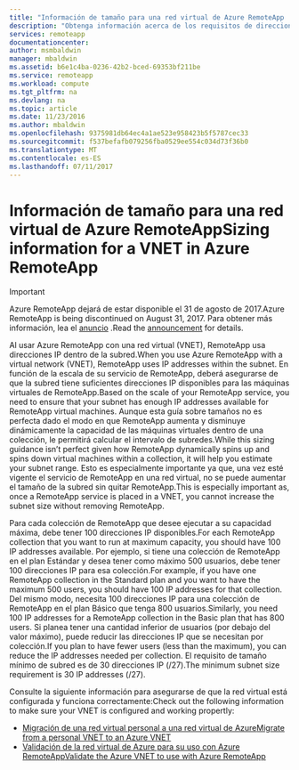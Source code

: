 ```yaml
---
title: "Información de tamaño para una red virtual de Azure RemoteApp | Microsoft Docs"
description: "Obtenga información acerca de los requisitos de direcciones IP de Azure RemoteApp cuando se ejecuta con una red virtual."
services: remoteapp
documentationcenter: 
author: msmbaldwin
manager: mbaldwin
ms.assetid: b6e1c4ba-0236-42b2-bced-69353bf211be
ms.service: remoteapp
ms.workload: compute
ms.tgt_pltfrm: na
ms.devlang: na
ms.topic: article
ms.date: 11/23/2016
ms.author: mbaldwin
ms.openlocfilehash: 9375981db64ec4a1ae523e958423b5f5787cec33
ms.sourcegitcommit: f537befafb079256fba0529ee554c034d73f36b0
ms.translationtype: MT
ms.contentlocale: es-ES
ms.lasthandoff: 07/11/2017
---
```

# <a name="sizing-information-for-a-vnet-in-azure-remoteapp"></a><span data-ttu-id="2bf62-103">Información de tamaño para una red virtual de Azure RemoteApp</span><span class="sxs-lookup"><span data-stu-id="2bf62-103">Sizing information for a VNET in Azure RemoteApp</span></span>
> [!IMPORTANT]
> <span data-ttu-id="2bf62-104">Azure RemoteApp dejará de estar disponible el 31 de agosto de 2017.</span><span class="sxs-lookup"><span data-stu-id="2bf62-104">Azure RemoteApp is being discontinued on August 31, 2017.</span></span> <span data-ttu-id="2bf62-105">Para obtener más información, lea el [anuncio](https://go.microsoft.com/fwlink/?linkid=821148) .</span><span class="sxs-lookup"><span data-stu-id="2bf62-105">Read the [announcement](https://go.microsoft.com/fwlink/?linkid=821148) for details.</span></span>
> 
> 

<span data-ttu-id="2bf62-106">Al usar Azure RemoteApp con una red virtual (VNET), RemoteApp usa direcciones IP dentro de la subred.</span><span class="sxs-lookup"><span data-stu-id="2bf62-106">When you use Azure RemoteApp with a virtual network (VNET), RemoteApp uses IP addresses within the subnet.</span></span> <span data-ttu-id="2bf62-107">En función de la escala de su servicio de RemoteApp, deberá asegurarse de que la subred tiene suficientes direcciones IP disponibles para las máquinas virtuales de RemoteApp.</span><span class="sxs-lookup"><span data-stu-id="2bf62-107">Based on the scale of your RemoteApp service, you need to ensure that your subnet has enough IP addresses available for RemoteApp virtual machines.</span></span> <span data-ttu-id="2bf62-108">Aunque esta guía sobre tamaños no es perfecta dado el modo en que RemoteApp aumenta y disminuye dinámicamente la capacidad de las máquinas virtuales dentro de una colección, le permitirá calcular el intervalo de subredes.</span><span class="sxs-lookup"><span data-stu-id="2bf62-108">While this sizing guidance isn’t perfect given how RemoteApp dynamically spins up and spins down virtual machines within a collection, it will help you estimate your subnet range.</span></span> <span data-ttu-id="2bf62-109">Esto es especialmente importante ya que, una vez esté vigente el servicio de RemoteApp en una red virtual, no se puede aumentar el tamaño de la subred sin quitar RemoteApp.</span><span class="sxs-lookup"><span data-stu-id="2bf62-109">This is especially important as, once a RemoteApp service is placed in a VNET, you cannot increase the subnet size without removing RemoteApp.</span></span>

<span data-ttu-id="2bf62-110">Para cada colección de RemoteApp que desee ejecutar a su capacidad máxima, debe tener 100 direcciones IP disponibles.</span><span class="sxs-lookup"><span data-stu-id="2bf62-110">For each RemoteApp collection that you want to run at maximum capacity, you should have 100 IP addresses available.</span></span> <span data-ttu-id="2bf62-111">Por ejemplo, si tiene una colección de RemoteApp en el plan Estándar y desea tener como máximo 500 usuarios, debe tener 100 direcciones IP para esa colección.</span><span class="sxs-lookup"><span data-stu-id="2bf62-111">For example, if you have one RemoteApp collection in the Standard plan and you want to have the maximum 500 users, you should have 100 IP addresses for that collection.</span></span> <span data-ttu-id="2bf62-112">Del mismo modo, necesita 100 direcciones IP para una colección de RemoteApp en el plan Básico que tenga 800 usuarios.</span><span class="sxs-lookup"><span data-stu-id="2bf62-112">Similarly, you need 100 IP addresses for a RemoteApp collection in the Basic plan that has 800 users.</span></span> <span data-ttu-id="2bf62-113">Si planea tener una cantidad inferior de usuarios (por debajo del valor máximo), puede reducir las direcciones IP que se necesitan por colección.</span><span class="sxs-lookup"><span data-stu-id="2bf62-113">If you plan to have fewer users (less than the maximum), you can reduce the IP addresses needed per collection.</span></span> <span data-ttu-id="2bf62-114">El requisito de tamaño mínimo de subred es de 30 direcciones IP (/27).</span><span class="sxs-lookup"><span data-stu-id="2bf62-114">The minimum subnet size requirement is 30 IP addresses (/27).</span></span>

<span data-ttu-id="2bf62-115">Consulte la siguiente información para asegurarse de que la red virtual está configurada y funciona correctamente:</span><span class="sxs-lookup"><span data-stu-id="2bf62-115">Check out the following information to make sure your VNET is configured and working propertly:</span></span>

* [<span data-ttu-id="2bf62-116">Migración de una red virtual personal a una red virtual de Azure</span><span class="sxs-lookup"><span data-stu-id="2bf62-116">Migrate from a personal VNET to an Azure VNET</span></span>](remoteapp-migratevnet.md)
* [<span data-ttu-id="2bf62-117">Validación de la red virtual de Azure para su uso con Azure RemoteApp</span><span class="sxs-lookup"><span data-stu-id="2bf62-117">Validate the Azure VNET to use with Azure RemoteApp</span></span>](remoteapp-vnet.md)

